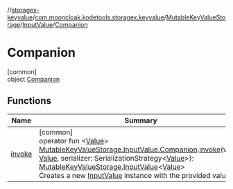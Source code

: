 //[storagex-keyvalue](../../../../../index.md)/[com.mooncloak.kodetools.storagex.keyvalue](../../../index.md)/[MutableKeyValueStorage](../../index.md)/[InputValue](../index.md)/[Companion](index.md)

# Companion

[common]\
object [Companion](index.md)

## Functions

| Name | Summary |
|---|---|
| [invoke](../../../invoke.md) | [common]<br>operator fun &lt;[Value](../../../invoke.md)&gt; [MutableKeyValueStorage.InputValue.Companion](index.md).[invoke](../../../invoke.md)(value: [Value](../../../invoke.md), serializer: SerializationStrategy&lt;[Value](../../../invoke.md)&gt;): [MutableKeyValueStorage.InputValue](../index.md)&lt;[Value](../../../invoke.md)&gt;<br>Creates a new [InputValue](../index.md) instance with the provided values. |
